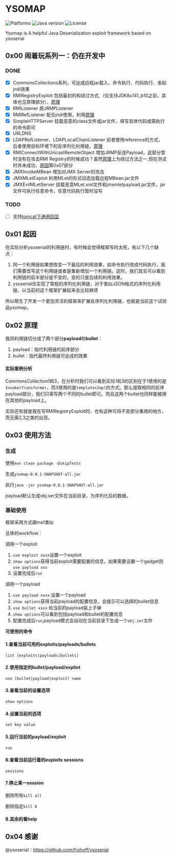 
# YSOMAP 
![Platforms](https://img.shields.io/badge/Platforms-OSX-green.svg)
![Java version](https://img.shields.io/badge/Java-8%2b-blue.svg)
![License](https://img.shields.io/badge/License-apache%202-green.svg)

Ysomap is A helpful Java Deserialization exploit framework based on ysoserial

## 0x00 闹着玩系列一：仍在开发中

### DONE

- [x] CommonsCollections系列，可达成远程jar载入、命令执行、代码执行、发起jndi效果
- [x] RMIRegistryExploit 包括最初的和绕过方式,（仅支持JDK8u141_b10之前，具体也见原理部分），[原理](http://blog.0kami.cn/2020/02/06/rmi-registry-security-problem/)
- [x] RMIListener 原JRMPListener
- [x] RMIRefListener 配合jndi使用，利用[原理](http://blog.0kami.cn/2020/02/09/jndi-with-rmi/)
- [x] SimpleHTTPServer 挂载恶意的class文件或jar文件，填写具体代码或需执行的命令即可
- [x] URLDNS
- [x] LDAPRefListener、LDAPLocalChainListener 前者使用reference的方式，后者使用目标环境下的反序列化利用链，[原理](http://blog.0kami.cn/2020/03/01/jndi-with-ldap/)
- [x] RMIConnectWithUnicastRemoteObject 增加JRMP反连Payload，这部分暂时没有在攻击RMI Registry的时候成功？虽然[原理](https://mogwailabs.de/blog/2020/02/an-trinhs-rmi-registry-bypass/)上为绕过方法之一,但在测试时并未成功，[原因](http://blog.0kami.cn/2020/02/06/rmi-registry-security-problem/)第0x07部分
- [x] JMXInvokeMBean 增加对JMX Server的攻击
- [x] JMXMLetExploit 利用MLet的形式动态加载远程MBean.jar文件
- [x] JMXEvilMLetServer 挂载恶意MLet.xml文件和jmxmletpayload.jar文件，jar文件可执行任意命令，任意代码执行暂时没写

### TODO

- [ ] 支持[tomcat下通用回显](https://xz.aliyun.com/t/7388)

## 0x01 起因

在实际分析ysoserial的利用链时，有时候会觉得框架写的太死，有以下几个缺点：

1. 同一个利用链如果想改变一下最后的利用效果，如命令执行改成代码执行，我们需要改写这个利用链或者是重新增加一个利用链。这时，我们其实可以看到利用链的前半部分是不变的，变的只是后续的利用效果。
2. ysoserial仅实现了常规的序列化利用链，对于类似JSON格式的序列化利用链，以当前的这个框架扩展起来会比较麻烦

所以萌生了开发一个更加灵活的框架来扩展反序列化利用链，也就是当前这个试验品ysomap。

## 0x02 原理

我将利用链切分成了两个部分**payload**和**bullet**：

1. payload：指代利用链的前序部分
2. bullet：指代最终利用链可达成的效果

#### 实际案例分析

CommonsCollection1和3，在分析时我们可以看到实际1和3的区别在于1使用的是`InvokerTransformer`，而3使用的是`templatesImpl`的方式。那么提取相同的前序payload部分，我们只需写两个不同的bullet即可。而且这两个bullet也同样能被用在其他的payload上。

实际还有就是我在写RMIRegistryExploit时，也有这种可将不变部分重用的地方，而无需2,3之类的出现。

## 0x03 使用方法

### 生成
使用`mvn clean package -DskipTests`

生成`ysomap-0.0.1-SNAPSHOT-all.jar`

执行`java -jar ysomap-0.0.1-SNAPSHOT-all.jar`

payload默认生成obj.ser文件在当前目录，为序列化后的数据。

### 基础使用

框架采用方式跟msf类似

总体的workflow：

调用一个exploit
1. `use exploit xxxx`设置一个exploit
2. `show options`获得当前exploit需要配置的信息，如果需要设置一个gadget则`use payload xxx`
3. 设置完成后`run`

调用一个payload
1. `use payload xxxx` 设置一个payload
2. `show options`获得当前payload的配置信息，会提示可以选择的bullet信息
3. `use bullet xxxx` 给当前的payload装上子弹
4. `show options`可以看到包括payload和bullet的配置信息
5. 配置完成后`run`,payload模式会自动在当前目录下生成一个`obj.ser`文件

**可使用的命令**

#### 1.查看当前可用的exploits/payloads/bullets

`list [exploits|payloads|bullets]`

#### 2.使用指定的bullet/payload/expliot

`use [bullet|payload|exploit] name`

#### 3.查看当前的设置选项

`show options`

#### 4.设置当前的选项

`set key value`

#### 5.运行当前的payload/exploit

`run`

#### 6.查看当前运行着的exploits sessions

`sessions`

#### 7.停止某一session

删除所有`kill all`

删除指定`kill 0`

#### 8.其余的看help

## 0x04 感谢

@ysoserial：https://github.com/frohoff/ysoserial